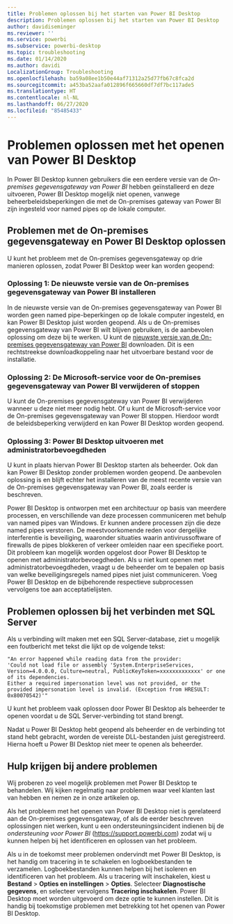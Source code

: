```yaml
---
title: Problemen oplossen bij het starten van Power BI Desktop
description: Problemen oplossen bij het starten van Power BI Desktop
author: davidiseminger
ms.reviewer: ''
ms.service: powerbi
ms.subservice: powerbi-desktop
ms.topic: troubleshooting
ms.date: 01/14/2020
ms.author: davidi
LocalizationGroup: Troubleshooting
ms.openlocfilehash: ba59a08ee1b50e44af71312a25d77fb67c8fca2d
ms.sourcegitcommit: a453ba52aafa012896f665660df7df7bc117ade5
ms.translationtype: HT
ms.contentlocale: nl-NL
ms.lasthandoff: 06/27/2020
ms.locfileid: "85485433"
---
```

# <a name="troubleshoot-opening-power-bi-desktop"></a>Problemen oplossen met het openen van Power BI Desktop

In Power BI Desktop kunnen gebruikers die een eerdere versie van de *On-premises gegevensgateway van Power BI* hebben geïnstalleerd en deze uitvoeren, Power BI Desktop mogelijk niet openen, vanwege beheerbeleidsbeperkingen die met de On-premises gateway van Power BI zijn ingesteld voor named pipes op de lokale computer.

## <a name="resolve-issues-with-the-on-premises-data-gateway-and-power-bi-desktop"></a>Problemen met de On-premises gegevensgateway en Power BI Desktop oplossen

U kunt het probleem met de On-premises gegevensgateway op drie manieren oplossen, zodat Power BI Desktop weer kan worden geopend:

### <a name="resolution-1-install-the-latest-version-of-power-bi-on-premises-data-gateway"></a>Oplossing 1: De nieuwste versie van de On-premises gegevensgateway van Power BI installeren

In de nieuwste versie van de On-premises gegevensgateway van Power BI worden geen named pipe-beperkingen op de lokale computer ingesteld, en kan Power BI Desktop juist worden geopend. Als u de On-premises gegevensgateway van Power BI wilt blijven gebruiken, is de aanbevolen oplossing om deze bij te werken. U kunt de [nieuwste versie van de On-premises gegevensgateway van Power BI](https://go.microsoft.com/fwlink/?LinkId=698863) downloaden. Dit is een rechtstreekse downloadkoppeling naar het uitvoerbare bestand voor de installatie.

### <a name="resolution-2-uninstall-or-stop-the-power-bi-on-premises-data-gateway-microsoft-service"></a>Oplossing 2: De Microsoft-service voor de On-premises gegevensgateway van Power BI verwijderen of stoppen

U kunt de On-premises gegevensgateway van Power BI verwijderen wanneer u deze niet meer nodig hebt. Of u kunt de Microsoft-service voor de On-premises gegevensgateway van Power BI stoppen. Hierdoor wordt de beleidsbeperking verwijderd en kan Power BI Desktop worden geopend.

### <a name="resolution-3-run-power-bi-desktop-with-administrator-privilege"></a>Oplossing 3: Power BI Desktop uitvoeren met administratorbevoegdheden

U kunt in plaats hiervan Power BI Desktop starten als beheerder. Ook dan kan Power BI Desktop zonder problemen worden geopend. De aanbevolen oplossing is en blijft echter het installeren van de meest recente versie van de On-premises gegevensgateway van Power BI, zoals eerder is beschreven.

Power BI Desktop is ontworpen met een architectuur op basis van meerdere processen, en verschillende van deze processen communiceren met behulp van named pipes van Windows. Er kunnen andere processen zijn die deze named pipes verstoren. De meestvoorkomende reden voor dergelijke interferentie is beveiliging, waaronder situaties waarin antivirussoftware of firewalls de pipes blokkeren of verkeer omleiden naar een specifieke poort. Dit probleem kan mogelijk worden opgelost door Power BI Desktop te openen met administratorbevoegdheden. Als u niet kunt openen met administratorbevoegdheden, vraagt u de beheerder om te bepalen op basis van welke beveiligingsregels named pipes niet juist communiceren. Voeg Power BI Desktop en de bijbehorende respectieve subprocessen vervolgens toe aan acceptatielijsten.

## <a name="resolve-issues-when-connecting-to-sql-server"></a>Problemen oplossen bij het verbinden met SQL Server

Als u verbinding wilt maken met een SQL Server-database, ziet u mogelijk een foutbericht met tekst die lijkt op de volgende tekst:

`"An error happened while reading data from the provider:`\
`'Could not load file or assembly 'System.EnterpriseServices, Version=4.0.0.0, Culture=neutral, PublicKeyToken=xxxxxxxxxxxxx' or one of its dependencies.`\
`Either a required impersonation level was not provided, or the provided impersonation level is invalid. (Exception from HRESULT: 0x80070542)'"`

U kunt het probleem vaak oplossen door Power BI Desktop als beheerder te openen voordat u de SQL Server-verbinding tot stand brengt.

Nadat u Power BI Desktop hebt geopend als beheerder en de verbinding tot stand hebt gebracht, worden de vereiste DLL-bestanden juist geregistreerd. Hierna hoeft u Power BI Desktop niet meer te openen als beheerder.

## <a name="get-help-with-other-launch-issues"></a>Hulp krijgen bij andere problemen

Wij proberen zo veel mogelijk problemen met Power BI Desktop te behandelen. Wij kijken regelmatig naar problemen waar veel klanten last van hebben en nemen ze in onze artikelen op.

Als het probleem met het openen van Power BI Desktop niet is gerelateerd aan de On-premises gegevensgateway, of als de eerder beschreven oplossingen niet werken, kunt u een ondersteuningsincident indienen bij de *ondersteuning voor Power BI* (<https://support.powerbi.com>) zodat wij u kunnen helpen bij het identificeren en oplossen van het probleem.

Als u in de toekomst meer problemen ondervindt met Power BI Desktop, is het handig om tracering in te schakelen en logboekbestanden te verzamelen. Logboekbestanden kunnen helpen bij het isoleren en identificeren van het probleem. Als u tracering wilt inschakelen, kiest u **Bestand** > **Opties en instellingen** > **Opties**. Selecteer **Diagnostische gegevens**, en selecteer vervolgens **Tracering inschakelen**. Power BI Desktop moet worden uitgevoerd om deze optie te kunnen instellen. Dit is handig bij toekomstige problemen met betrekking tot het openen van Power BI Desktop.

